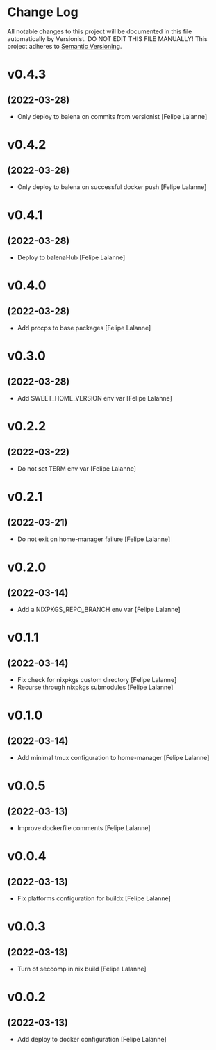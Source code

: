 # Change Log

All notable changes to this project will be documented in this file
automatically by Versionist. DO NOT EDIT THIS FILE MANUALLY!
This project adheres to [Semantic Versioning](http://semver.org/).

# v0.4.3
## (2022-03-28)

* Only deploy to balena on commits from versionist [Felipe Lalanne]

# v0.4.2
## (2022-03-28)

* Only deploy to balena on successful docker push [Felipe Lalanne]

# v0.4.1
## (2022-03-28)

* Deploy to balenaHub [Felipe Lalanne]

# v0.4.0
## (2022-03-28)

* Add procps to base packages [Felipe Lalanne]

# v0.3.0
## (2022-03-28)

* Add SWEET_HOME_VERSION env var [Felipe Lalanne]

# v0.2.2
## (2022-03-22)

* Do not set TERM env var [Felipe Lalanne]

# v0.2.1
## (2022-03-21)

* Do not exit on home-manager failure [Felipe Lalanne]

# v0.2.0
## (2022-03-14)

* Add a NIXPKGS_REPO_BRANCH env var [Felipe Lalanne]

# v0.1.1
## (2022-03-14)

* Fix check for nixpkgs custom directory [Felipe Lalanne]
* Recurse through nixpkgs submodules [Felipe Lalanne]

# v0.1.0
## (2022-03-14)

* Add minimal tmux configuration to home-manager [Felipe Lalanne]

# v0.0.5
## (2022-03-13)

* Improve dockerfile comments [Felipe Lalanne]

# v0.0.4
## (2022-03-13)

* Fix platforms configuration for buildx [Felipe Lalanne]

# v0.0.3
## (2022-03-13)

* Turn of seccomp in nix build [Felipe Lalanne]

# v0.0.2
## (2022-03-13)

* Add deploy to docker configuration [Felipe Lalanne]
